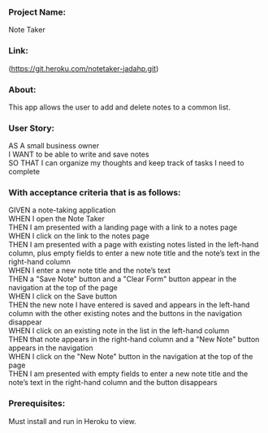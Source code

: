 
### Project Name:
Note Taker

### Link:
(https://git.heroku.com/notetaker-jadahp.git)

### About:
This app allows the user to add and delete notes to a common list.

### User Story:
AS A small business owner<br>
I WANT to be able to write and save notes<br>
SO THAT I can organize my thoughts and keep track of tasks I need to complete<br>

### With acceptance criteria that is as follows: 

GIVEN a note-taking application<br>
WHEN I open the Note Taker<br>
THEN I am presented with a landing page with a link to a notes page<br>
WHEN I click on the link to the notes page<br>
THEN I am presented with a page with existing notes listed in the left-hand column, plus empty fields to enter a new note title and the note’s text in the right-hand column<br>
WHEN I enter a new note title and the note’s text<br>
THEN a "Save Note" button and a "Clear Form" button appear in the navigation at the top of the page<br>
WHEN I click on the Save button<br>
THEN the new note I have entered is saved and appears in the left-hand column with the other existing notes and the buttons in the navigation disappear<br>
WHEN I click on an existing note in the list in the left-hand column<br>
THEN that note appears in the right-hand column and a "New Note" button appears in the navigation<br>
WHEN I click on the "New Note" button in the navigation at the top of the page<br>
THEN I am presented with empty fields to enter a new note title and the note’s text in the right-hand column and the button disappears<br>

### Prerequisites:
Must install and run in Heroku to view.
